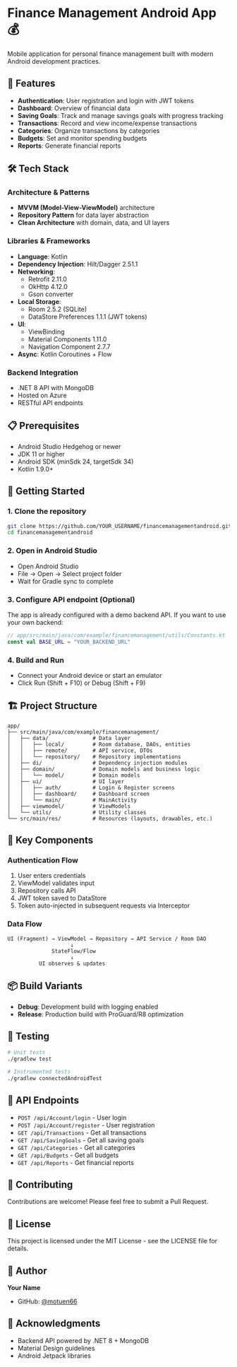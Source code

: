 # Finance Management Android App 💰

Mobile application for personal finance management built with modern Android development practices.

## 📱 Features

- **Authentication**: User registration and login with JWT tokens
- **Dashboard**: Overview of financial data
- **Saving Goals**: Track and manage savings goals with progress tracking
- **Transactions**: Record and view income/expense transactions
- **Categories**: Organize transactions by categories
- **Budgets**: Set and monitor spending budgets
- **Reports**: Generate financial reports

## 🛠️ Tech Stack

### Architecture & Patterns
- **MVVM (Model-View-ViewModel)** architecture
- **Repository Pattern** for data layer abstraction
- **Clean Architecture** with domain, data, and UI layers

### Libraries & Frameworks
- **Language**: Kotlin
- **Dependency Injection**: Hilt/Dagger 2.51.1
- **Networking**: 
  - Retrofit 2.11.0
  - OkHttp 4.12.0
  - Gson converter
- **Local Storage**:
  - Room 2.5.2 (SQLite)
  - DataStore Preferences 1.1.1 (JWT tokens)
- **UI**: 
  - ViewBinding
  - Material Components 1.11.0
  - Navigation Component 2.7.7
- **Async**: Kotlin Coroutines + Flow

### Backend Integration
- .NET 8 API with MongoDB
- Hosted on Azure
- RESTful API endpoints

## 📋 Prerequisites

- Android Studio Hedgehog or newer
- JDK 11 or higher
- Android SDK (minSdk 24, targetSdk 34)
- Kotlin 1.9.0+

## 🚀 Getting Started

### 1. Clone the repository
```bash
git clone https://github.com/YOUR_USERNAME/financemanagementandroid.git
cd financemanagementandroid
```

### 2. Open in Android Studio
- Open Android Studio
- File → Open → Select project folder
- Wait for Gradle sync to complete

### 3. Configure API endpoint (Optional)
The app is already configured with a demo backend API. If you want to use your own backend:
```kotlin
// app/src/main/java/com/example/financemanagement/utils/Constants.kt
const val BASE_URL = "YOUR_BACKEND_URL"
```

### 4. Build and Run
- Connect your Android device or start an emulator
- Click Run (Shift + F10) or Debug (Shift + F9)

## 🏗️ Project Structure

```
app/
├── src/main/java/com/example/financemanagement/
│   ├── data/              # Data layer
│   │   ├── local/         # Room database, DAOs, entities
│   │   ├── remote/        # API service, DTOs
│   │   └── repository/    # Repository implementations
│   ├── di/                # Dependency injection modules
│   ├── domain/            # Domain models and business logic
│   │   └── model/         # Domain models
│   ├── ui/                # UI layer
│   │   ├── auth/          # Login & Register screens
│   │   ├── dashboard/     # Dashboard screen
│   │   └── main/          # MainActivity
│   ├── viewmodel/         # ViewModels
│   └── utils/             # Utility classes
└── src/main/res/          # Resources (layouts, drawables, etc.)
```

## 🔑 Key Components

### Authentication Flow
1. User enters credentials
2. ViewModel validates input
3. Repository calls API
4. JWT token saved to DataStore
5. Token auto-injected in subsequent requests via Interceptor

### Data Flow
```
UI (Fragment) → ViewModel → Repository → API Service / Room DAO
                    ↓
              StateFlow/Flow
                    ↓
          UI observes & updates
```

## 📦 Build Variants

- **Debug**: Development build with logging enabled
- **Release**: Production build with ProGuard/R8 optimization

## 🧪 Testing

```bash
# Unit tests
./gradlew test

# Instrumented tests
./gradlew connectedAndroidTest
```

## 📝 API Endpoints

- `POST /api/Account/login` - User login
- `POST /api/Account/register` - User registration
- `GET /api/Transactions` - Get all transactions
- `GET /api/SavingGoals` - Get all saving goals
- `GET /api/Categories` - Get all categories
- `GET /api/Budgets` - Get all budgets
- `GET /api/Reports` - Get financial reports

## 🤝 Contributing

Contributions are welcome! Please feel free to submit a Pull Request.

## 📄 License

This project is licensed under the MIT License - see the LICENSE file for details.

## 👤 Author

**Your Name**
- GitHub: [@motuen66](https://github.com/motuen66)

## 🙏 Acknowledgments

- Backend API powered by .NET 8 + MongoDB
- Material Design guidelines
- Android Jetpack libraries
